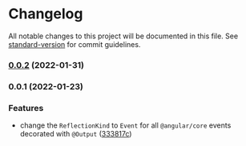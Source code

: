 # Changelog

All notable changes to this project will be documented in this file. See [standard-version](https://github.com/conventional-changelog/standard-version) for commit guidelines.

### [0.0.2](https://github.com/vitale232/typedoc-ngx-theme/compare/v0.0.1...v0.0.2) (2022-01-31)

### 0.0.1 (2022-01-23)

### Features

- change the `ReflectionKind` to `Event` for all `@angular/core` events decorated with `@Output` ([333817c](https://github.com/vitale232/typedoc-ngx-theme/commit/333817c4c292fc1cffa12b67bdacd4ca082290df))
